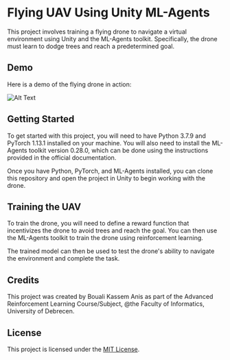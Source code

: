 # Flying UAV Using Unity ML-Agents

This project involves training a flying drone to navigate a virtual environment using Unity and the ML-Agents toolkit. Specifically, the drone must learn to dodge trees and reach a predetermined goal.

## Demo

Here is a demo of the flying drone in action:

![Alt Text](Assets/config/ezgif-3-bcf3d9c4a6.gif)

## Getting Started

To get started with this project, you will need to have Python 3.7.9 and PyTorch 1.13.1 installed on your machine. You will also need to install the ML-Agents toolkit version 0.28.0, which can be done using the instructions provided in the official documentation.

Once you have Python, PyTorch, and ML-Agents installed, you can clone this repository and open the project in Unity to begin working with the drone.

## Training the UAV

To train the drone, you will need to define a reward function that incentivizes the drone to avoid trees and reach the goal. You can then use the ML-Agents toolkit to train the drone using reinforcement learning.

The trained model can then be used to test the drone's ability to navigate the environment and complete the task.

## Credits

This project was created by Bouali Kassem Anis as part of the Advanced Reinforcement Learning Course/Subject, @the Faculty of Informatics, University of Debrecen.

## License

This project is licensed under the [MIT License](https://opensource.org/licenses/MIT).

